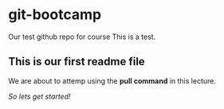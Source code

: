 # git-bootcamp
Our test github repo for course
This is a test.
## This is our first readme file
We are about to attemp using the **pull command** in this lecture.

*So lets get started!*

